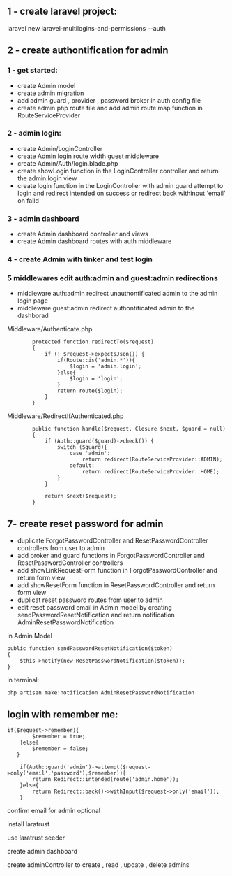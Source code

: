<h2>1 - create laravel project:</h2>
	<p>laravel new laravel-multilogins-and-permissions --auth</p>
    
<h2>2 - create authontification for admin</h2>
	<h3>1 - get started:</h3>
        <ul>
        <li>create Admin model</li>
            <li>create admin migration </li>
            <li>add admin guard , provider , password broker in auth config file</li>
            <li>create admin.php route file and add admin route map function in RouteServiceProvider</li>
        </ul>
	<h3>2 - admin login:</h3>
        <ul>
            <li>create Admin/LoginController</li>
            <li>create Admin login route width guest middleware</li>
            <li>create Admin/Auth/login.blade.php</li>
            <li>create showLogin function in the LoginController controller and return the admin login view</li>
            <li>create login function in the LoginController with admin guard attempt to login and redirect intended on success or redirect back
            withinput 'email' on faild</li>
        </ul>
       
<h3>3 - admin dashboard</h3>
    <ul>
       <li>create Admin dashboard controller and views</li> 
       <li>create Admin dashboard routes with auth middleware</li> 
   </ul>
   	
<h3>4 - create Admin with tinker and test login </h3>

<h3>5  middlewares edit auth:admin and guest:admin redirections</h3>
    <ul>
        <li>middleware auth:admin redirect unauthontificated admin to the admin login page</li>
        <li>middleware guest:admin redirect authontificated admin to the dashborad </li>
    </ul>
        
Middleware/Authenticate.php

            protected function redirectTo($request)
            {
                if (! $request->expectsJson()) {
                    if(Route::is('admin.*')){
                        $login = 'admin.login';
                    }else{
                        $login = 'login';
                    }
                    return route($login);
                }
            }
            
Middleware/RedirectIfAuthenticated.php
        
            public function handle($request, Closure $next, $guard = null)
            {
                if (Auth::guard($guard)->check()) {
                    switch ($guard){
                        case 'admin':
                            return redirect(RouteServiceProvider::ADMIN);
                        default:
                            return redirect(RouteServiceProvider::HOME);
                    }
                }
        
                return $next($request);
            }

<h2>7- create reset password for admin</h2>

<ul>
<li>duplicate ForgotPasswordController and ResetPasswordController controllers from user to admin</li>
<li>add broker and guard functions in ForgotPasswordController and ResetPasswordController controllers</li>
<li>add showLinkRequestForm function in ForgotPasswordController and return form view</li>
<li>add showResetForm function in ResetPasswordController and return form view</li>
<li> duplicat reset password routes from user to admin</li>
<li>edit reset password email in Admin model by creating sendPasswordResetNotification and return notification AdminResetPasswordNotification</li>
</ul>

in Admin Model

    public function sendPasswordResetNotification($token)
    {
        $this->notify(new ResetPasswordNotification($token));
    }
    
in terminal:

    php artisan make:notification AdminResetPasswordNotification


<h2>login with remember me:</h2>

    if($request->remember){
            $remember = true;
        }else{
            $remember = false;
       }

        if(Auth::guard('admin')->attempt($request->only('email','password'),$remember)){
            return Redirect::intended(route('admin.home'));
        }else{
            return Redirect::back()->withInput($request->only('email'));
        }


confirm email for admin optional 

install laratrust

use laratrust seeder

create admin dashboard

create adminController to create , read , update , delete admins
